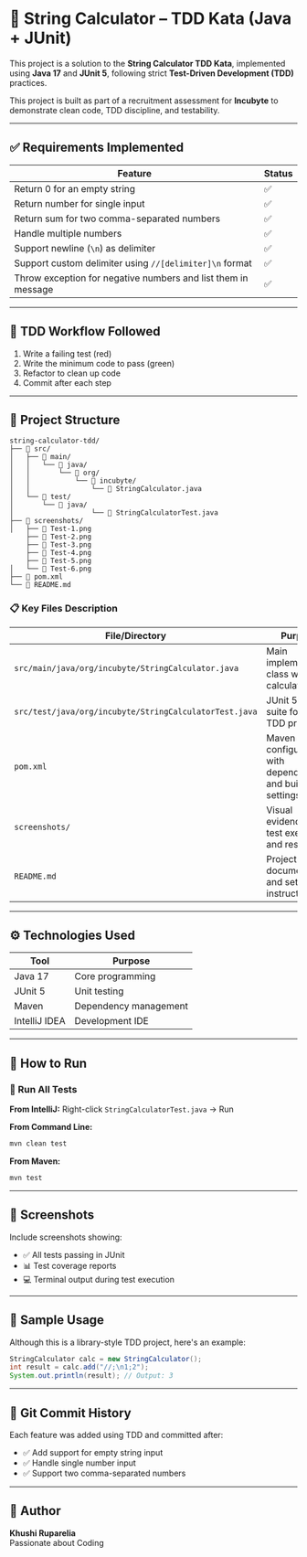 # 🧪 String Calculator – TDD Kata (Java + JUnit)

This project is a solution to the **String Calculator TDD Kata**, implemented using **Java 17** and **JUnit 5**, following strict **Test-Driven Development (TDD)** practices.

This project is built as part of a recruitment assessment for **Incubyte** to demonstrate clean code, TDD discipline, and testability.

---

## ✅ Requirements Implemented

| Feature | Status |
|--------|--------|
| Return 0 for an empty string | ✅ |
| Return number for single input | ✅ |
| Return sum for two comma-separated numbers | ✅ |
| Handle multiple numbers | ✅ |
| Support newline (`\n`) as delimiter | ✅ |
| Support custom delimiter using `//[delimiter]\n` format | ✅ |
| Throw exception for negative numbers and list them in message | ✅ |

---

## 🧪 TDD Workflow Followed

1. Write a failing test (red)
2. Write the minimum code to pass (green)
3. Refactor to clean up code
4. Commit after each step

---

## 📁 Project Structure

```
string-calculator-tdd/
├── 📂 src/
│   ├── 📂 main/
│   │   └── 📂 java/
│   │       └── 📂 org/
│   │           └── 📂 incubyte/
│   │               └── 📄 StringCalculator.java
│   └── 📂 test/
│       └── 📂 java/
│                   └── 📄 StringCalculatorTest.java
├── 📂 screenshots/
│   ├── 📸 Test-1.png
    ├── 📸 Test-2.png
    ├── 📸 Test-3.png
    ├── 📸 Test-4.png
    ├── 📸 Test-5.png
│   └── 📸 Test-6.png
├── 📄 pom.xml
└── 📄 README.md
```

### 📋 Key Files Description

| File/Directory | Purpose |
|---------------|---------|
| `src/main/java/org/incubyte/StringCalculator.java` | Main implementation class with calculator logic |
| `src/test/java/org/incubyte/StringCalculatorTest.java` | JUnit 5 test suite following TDD principles |
| `pom.xml` | Maven configuration with dependencies and build settings |
| `screenshots/` | Visual evidence of test execution and results |
| `README.md` | Project documentation and setup instructions |

---

## ⚙️ Technologies Used

| Tool         | Purpose              |
|--------------|----------------------|
| Java 17      | Core programming     |
| JUnit 5      | Unit testing         |
| Maven        | Dependency management |
| IntelliJ IDEA| Development IDE      |

---

## 🚀 How to Run

### 🧪 Run All Tests

**From IntelliJ:**
Right-click `StringCalculatorTest.java` → Run

**From Command Line:**
```bash
mvn clean test
```

**From Maven:**
```bash
mvn test
```

---

## 📸 Screenshots

Include screenshots showing:
- ✅ All tests passing in JUnit
- 📊 Test coverage reports
- 💻 Terminal output during test execution

---

## 📌 Sample Usage

Although this is a library-style TDD project, here's an example:

```java
StringCalculator calc = new StringCalculator();
int result = calc.add("//;\n1;2");
System.out.println(result); // Output: 3
```

---

## 📜 Git Commit History

Each feature was added using TDD and committed after:
- ✅ Add support for empty string input
- ✅ Handle single number input
- ✅ Support two comma-separated numbers

---

## 👤 Author

**Khushi Ruparelia**  
Passionate about Coding
